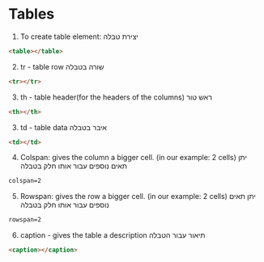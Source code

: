 # Tables

1. To create table element:
יצירת טבלה
```html
<table></table>
```
2. tr - table row
שורה בטבלה
```html
<tr></tr>
```
3. th - table header(for the headers of the columns)
ראש טור
```html
<th></th>
```
3. td - table data
איבר בטבלה
```html
<td></td>
```

4. Colspan: gives the column a bigger cell. (in our example: 2 cells)
יתן תאים נוספים עבור אותו חלק בטבלה
```html
colspan=2
```

5. Rowspan: gives the row a bigger cell. (in our example: 2 cells)
יתן תאים נוספים עבור אותו חלק בטבלה
```html
rowspan=2
```

6. caption - gives the table a description
תיאור עבור הטבלה
```html
<caption></caption>
```
